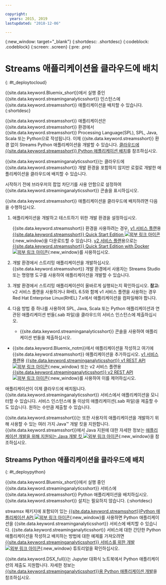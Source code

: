 ```yaml
---

copyright:
  years: 2015, 2019
lastupdated: "2018-12-06"

---
```


<!-- Attribute definitions -->
{:new_window: target="_blank"}
{:shortdesc: .shortdesc}
{:codeblock: .codeblock}
{:screen: .screen}
{:pre: .pre}

# Streams 애플리케이션을 클라우드에 배치
{: #t_deploytocloud}

{{site.data.keyword.Bluemix_short}}에서 실행 중인 {{site.data.keyword.streaminganalyticsshort}} 인스턴스에 {{site.data.keyword.streamsshort}} 애플리케이션을 배치할 수 있습니다.
{:shortdesc}

{{site.data.keyword.streamsshort}} 애플리케이션은 {{site.data.keyword.streamsshort}} 환경에서 {{site.data.keyword.streamsshort}} Processing Language(SPL), SPL, Java, Scala 또는 Python으로 작성됩니다. 이제 {{site.data.keyword.streamsshort}} 환경 없이 Streams Python 애플리케이션을 개발할 수 있습니다. [클라우드에 {{site.data.keyword.streamsshort}} Python 애플리케이션 배치](/docs/services/StreamingAnalytics?topic=StreamingAnalytics-t_deploytocloud#t_deploypython)를 참조하십시오.


{{site.data.keyword.streaminganalyticsshort}}는 클라우드에 {{site.data.keyword.streamsshort}} 개발 환경을 포함하지 않지만 로컬로 개발한 애플리케이션을 클라우드에 배치할 수 있습니다.

시작하기 전에 브라우저의 팝업 차단기를 사용 안함으로 설정하여 {{site.data.keyword.streaminganalyticsshort}} 콘솔을 표시하십시오.

{{site.data.keyword.streamsshort}} 애플리케이션을 클라우드에 배치하려면 다음을 수행하십시오.

1. 애플리케이션을 개발하고 테스트하기 위한 개발 환경을 설정하십시오.

	{{site.data.keyword.streamsshort}} 환경을 사용하려는 경우, [v1 서비스 플랜](/docs/services/StreamingAnalytics?topic=StreamingAnalytics-service_plans#service_plans)용 [{{site.data.keyword.streamsshort}} Quick Start Edition ![외부 링크 아이콘](../../icons/launch-glyph.svg "외부 링크 아이콘")](http://ibmstreams.github.io/streamsx.documentation/docs/4.3/qse-intro/){:new_window}을 다운로드할 수 있습니다. [v2 서비스 플랜](/docs/services/StreamingAnalytics?topic=StreamingAnalytics-service_plans#service_plans)용으로는 [{{site.data.keyword.streamsshort}} Quick Start Edition with Docker ![외부 링크 아이콘](../../icons/launch-glyph.svg "외부 링크 아이콘")](https://www.ibm.com/marketing/iwm/iwm/web/preLogin.do?source=swg-ibmistvi){:new_window}를 사용하십시오.

2. 개발 환경에서 스트리밍 애플리케이션을 개발하십시오. {{site.data.keyword.streamsshort}} 개발 환경에서 사용자는 Streams Studio 또는 명령행 도구를 사용하여 애플리케이션을 개발할 수 있습니다.

3. 개발 환경에서 스트리밍 애플리케이션이 올바르게 실행되는지 확인하십시오.
**참고:** v2 서비스 플랜을 사용하거나 RHEL 6.5와 함께 v1 서비스 플랜을 사용하는 경우 Red Hat Enterprise Linux(RHEL) 7.x에서 애플리케이션을 컴파일해야 합니다.

4. 다음 방법 중 하나를 사용하여 SPL, Java, Scala 또는 Python 애플리케이션과 연관된 애플리케이션 번들(.sab 파일)을 클라우드의 서비스 인스턴스에 제출하십시오.
	* {{site.data.keyword.streaminganalyticsshort}} 콘솔을 사용하여 애플리케이션 번들을 제출하십시오.

  * {{site.data.keyword.Bluemix_notm}}에서 애플리케이션을 작성하고 여기에 {{site.data.keyword.streamsshort}} 애플리케이션을 추가하십시오. [v1 서비스 플랜](/docs/services/StreamingAnalytics?topic=StreamingAnalytics-service_plans#service_plans)용 [{{site.data.keyword.streaminganalyticsshort}} v1 REST API ![외부 링크 아이콘](../../icons/launch-glyph.svg "외부 링크 아이콘")](https://{DomainName}/apidocs/streaming-analytics-v1){:new_window} 또는 v2 서비스 플랜용 [{{site.data.keyword.streaminganalyticsshort}} v2 REST API ![외부 링크 아이콘](../../icons/launch-glyph.svg "외부 링크 아이콘")](https://{DomainName}/apidocs/streaming-analytics-v2){:new_window}를 사용하여 이를 제어하십시오.

애플리케이션이 이제 클라우드에 배치됩니다. {{site.data.keyword.streaminganalyticsshort}} 서비스에서 애플리케이션을 모니터할 수 있습니다. 서비스 인스턴스에 둘 이상의 애플리케이션(.sab 파일)을 제출할 수도 있습니다. 원하는 수만큼 제출할 수 있습니다.

{{site.data.keyword.streamsshort}}는 또한 사용자의 애플리케이션을 개발하기 위해 사용할 수 있는 여러 가지 Java™ 개발 킷을 지원합니다. {{site.data.keyword.streamsshort}}에서 Java 지원에 대한 자세한 정보는 [애플리케이션 개발을 위해 지원되는 Java 개발 킷 ![외부 링크 아이콘](../../icons/launch-glyph.svg "외부 링크 아이콘")](https://www.ibm.com/support/knowledgecenter/en/SSCRJU_4.3.0/com.ibm.streams.install.doc/doc/ibminfospherestreams-install-prerequisites-java-supported-sdks.html){:new_window}을 참조하십시오.

## Streams Python 애플리케이션을 클라우드에 배치
{: #t_deploypython}

{{site.data.keyword.Bluemix_short}}에서 실행 중인 {{site.data.keyword.streaminganalyticsshort}} 서비스에 {{site.data.keyword.streamsshort}} Python 애플리케이션을 배치하십시오. {{site.data.keyword.streamsshort}} 설치는 필요하지 않습니다.
{:shortdesc}

streamsx 패키지에 포함되어 있는 [{{site.data.keyword.streamsshort}}Python 애플리케이션 API ![외부 링크 아이콘](../../icons/launch-glyph.svg "외부 링크 아이콘")](http://ibmstreams.github.io/streamsx.documentation/docs/python/python-appapi-devguide/#50-api-features){:new_window}를 사용하면 Python 애플리케이션을 {{site.data.keyword.streaminganalyticsshort}} 서비스에 배치할 수 있습니다. {{site.data.keyword.streaminganalyticsshort}} 서비스에 대한 간단한 Python 애플리케이션을 작성하고 배치하는 방법에 대한 예제를 가져오려면 [{{site.data.keyword.streaminganalyticsshort}} 서비스를 위한 개발 ![외부 링크 아이콘](../../icons/launch-glyph.svg "외부 링크 아이콘")](http://ibmstreams.github.io/streamsx.documentation/docs/python/1.6/python-appapi-devguide-2a/index.html){:new_window} 튜토리얼을 확인하십시오.

{{site.data.keyword.DSX_full}}는 Jupyter 대화식 노트북에서 Python 애플리케이션의 제출도 지원합니다. 자세한 정보는 [{{site.data.keyword.streaminganalyticsshort}}용 Python 애플리케이션 개발](/docs/services/StreamingAnalytics?topic=StreamingAnalytics-t_develop_apps_python)을 참조하십시오.
